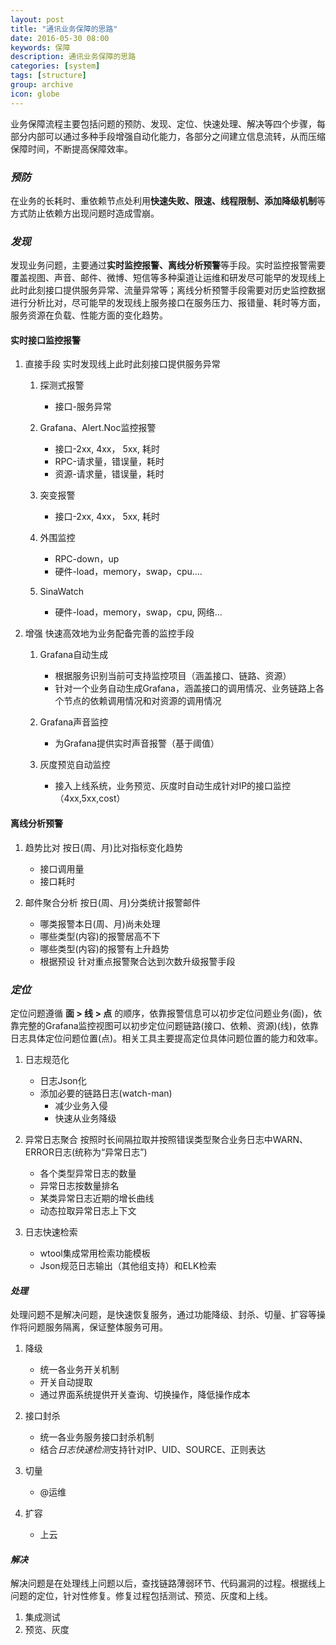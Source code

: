 ```yaml
---
layout: post
title: "通讯业务保障的思路"
date: 2016-05-30 08:00
keywords: 保障
description: 通讯业务保障的思路
categories: [system]
tags: [structure]
group: archive
icon: globe
---
```


业务保障流程主要包括问题的预防、发现、定位、快速处理、解决等四个步骤，每部分内部可以通过多种手段增强自动化能力，各部分之间建立信息流转，从而压缩保障时间，不断提高保障效率。

[](http://ww4.sinaimg.cn/mw690/a8484315jw1f4dbf4g17vj20go05lq3w.jpg)  

### _预防_

在业务的长耗时、重依赖节点处利用**快速失败、限速、线程限制、添加降级机制**等方式防止依赖方出现问题时造成雪崩。

### _发现_

发现业务问题，主要通过**实时监控报警、离线分析预警**等手段。实时监控报警需要覆盖视图、声音、邮件、微博、短信等多种渠道让运维和研发尽可能早的发现线上此时此刻接口提供服务异常、流量异常等；离线分析预警手段需要对历史监控数据进行分析比对，尽可能早的发现线上服务接口在服务压力、报错量、耗时等方面，服务资源在负载、性能方面的变化趋势。

[](http://ww2.sinaimg.cn/mw690/a8484315jw1f4dbf445gvj20go09sq4g.jpg)

####  实时接口监控报警

1. 直接手段
实时发现线上此时此刻接口提供服务异常

	1. 探测式报警
		* 接口-服务异常

	2. Grafana、Alert.Noc监控报警
		* 接口-2xx, 4xx， 5xx, 耗时
		* RPC-请求量，错误量，耗时
		* 资源-请求量，错误量，耗时

	3. 突变报警
		* 接口-2xx, 4xx， 5xx, 耗时

	4. 外围监控
		* RPC-down，up
		* 硬件-load，memory，swap，cpu....

	5. SinaWatch
		* 硬件-load，memory，swap，cpu, 网络...

2. 增强
快速高效地为业务配备完善的监控手段

	1. Grafana自动生成
		* 根据服务识别当前可支持监控项目（涵盖接口、链路、资源）
		* 针对一个业务自动生成Grafana，涵盖接口的调用情况、业务链路上各个节点的依赖调用情况和对资源的调用情况
	
	2. Grafana声音监控
		* 为Grafana提供实时声音报警（基于阈值）
		
	3. 灰度预览自动监控
		* 接入上线系统，业务预览、灰度时自动生成针对IP的接口监控（4xx,5xx,cost）
	
#### 离线分析预警

1. 趋势比对
按日(周、月)比对指标变化趋势

	* 接口调用量
	* 接口耗时
	
2. 邮件聚合分析
按日(周、月)分类统计报警邮件

	* 哪类报警本日(周、月)尚未处理
	* 哪些类型(内容)的报警居高不下
	* 哪些类型(内容)的报警有上升趋势
	* 根据预设 针对重点报警聚合达到次数升级报警手段

### _定位_

定位问题遵循 **面 > 线 > 点** 的顺序，依靠报警信息可以初步定位问题业务(面)，依靠完整的Grafana监控视图可以初步定位问题链路(接口、依赖、资源)(线)，依靠日志具体定位问题位置(点)。相关工具主要提高定位具体问题位置的能力和效率。

[](http://ww4.sinaimg.cn/mw690/a8484315jw1f4dbf438fyj20go08twfo.jpg)

1. 日志规范化

	* 日志Json化
	* 添加必要的链路日志(watch-man)
		* 减少业务入侵
		* 快速从业务降级
	
2. 异常日志聚合
按照时长间隔拉取并按照错误类型聚合业务日志中WARN、ERROR日志(统称为“异常日志”)

	* 各个类型异常日志的数量
	* 异常日志按数量排名
	* 某类异常日志近期的增长曲线
	* 动态拉取异常日志上下文

3. 日志快速检索

	* wtool集成常用检索功能模板
	* Json规范日志输出（其他组支持）和ELK检索

#### _处理_

处理问题不是解决问题，是快速恢复服务，通过功能降级、封杀、切量、扩容等操作将问题服务隔离，保证整体服务可用。

[](http://ww4.sinaimg.cn/mw690/a8484315jw1f4dbf40npwj20go0abgmi.jpg)

1. 降级

	* 统一各业务开关机制
	* 开关自动提取
	* 通过界面系统提供开关查询、切换操作，降低操作成本

2. 接口封杀

	* 统一各业务服务接口封杀机制
	* 结合*日志快速检测*支持针对IP、UID、SOURCE、正则表达

3. 切量

	* @运维

4. 扩容

	* 上云

#### _解决_

解决问题是在处理线上问题以后，查找链路薄弱环节、代码漏洞的过程。根据线上问题的定位，针对性修复。修复过程包括测试、预览、灰度和上线。

1. 集成测试
2. 预览、灰度	

